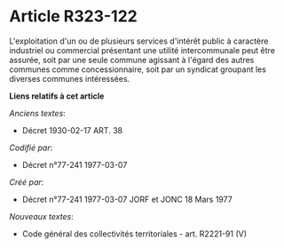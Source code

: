# Article R323-122

L'exploitation d'un ou de plusieurs services d'intérêt public à caractère industriel ou commercial présentant une utilité
intercommunale peut être assurée, soit par une seule commune agissant à l'égard des autres communes comme concessionnaire,
soit par un syndicat groupant les diverses communes intéressées.

**Liens relatifs à cet article**

_Anciens textes_:

  - Décret  1930-02-17 ART. 38

_Codifié par_:

  - Décret n°77-241 1977-03-07

_Créé par_:

  - Décret n°77-241 1977-03-07 JORF et JONC 18 Mars 1977

_Nouveaux textes_:

  - Code général des collectivités territoriales - art. R2221-91 (V)
